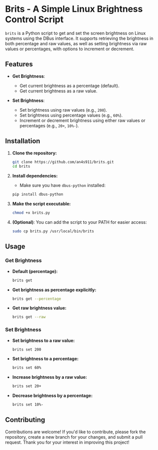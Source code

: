 # Brits - A Simple Linux Brightness Control Script

`brits` is a Python script to get and set the screen brightness on Linux systems using the DBus interface. It supports retrieving the brightness in both percentage and raw values, as well as setting brightness via raw values or percentages, with options to increment or decrement.

## Features

- **Get Brightness**:
  - Get current brightness as a percentage (default).
  - Get current brightness as a raw value.
  
- **Set Brightness**:
  - Set brightness using raw values (e.g., `200`).
  - Set brightness using percentage values (e.g., `60%`).
  - Increment or decrement brightness using either raw values or percentages (e.g., `20+`, `10%-`).

## Installation

1. **Clone the repository:**
    ```bash
    git clone https://github.com/an4s911/brits.git
    cd brits
    ```

2. **Install dependencies:**
    - Make sure you have `dbus-python` installed:
    ```bash
    pip install dbus-python
    ```

3. **Make the script executable:**
    ```bash
    chmod +x brits.py
    ```

4. **(Optional)**: You can add the script to your PATH for easier access:
    ```bash
    sudo cp brits.py /usr/local/bin/brits
    ```

## Usage

### Get Brightness

- **Default (percentage):**
    ```bash
    brits get
    ```
  
- **Get brightness as percentage explicitly:**
    ```bash
    brits get --percentage
    ```

- **Get raw brightness value:**
    ```bash
    brits get --raw
    ```

### Set Brightness

- **Set brightness to a raw value:**
    ```bash
    brits set 200
    ```

- **Set brightness to a percentage:**
    ```bash
    brits set 60%
    ```

- **Increase brightness by a raw value:**
    ```bash
    brits set 20+
    ```

- **Decrease brightness by a percentage:**
    ```bash
    brits set 10%-
    ```

## Contributing

Contributions are welcome! If you'd like to contribute, please fork the repository, create a new branch for your changes, and submit a pull request. Thank you for your interest in improving this project!
